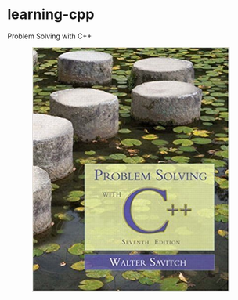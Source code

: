 # learning-cpp

Problem Solving with C++

 <p align='center'>
  <a href='https://dfini.com/'>
    <img src='coverimage.jpg' alt='screenshot' />
  </a>
</p>